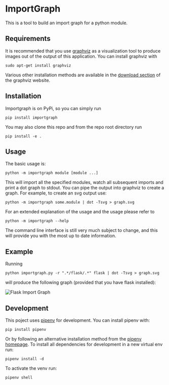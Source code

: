 # ImportGraph

This is a tool to build an import graph for a python module.

## Requirements

It is recommended that you use [graphviz](https://www.graphviz.org/) as a visualization tool to 
produce images out of the output of this application. You can install graphviz with
```
sudo apt-get install graphviz
```
Various other installation methods are available in the [download section](https://www.graphviz.org/download/) of the graphviz website.

## Installation

Importgraph is on PyPi, so you can simply run
```
pip install importgraph
```

You may also clone this repo and from the repo root directory run
```
pip install -e .
```

## Usage

The basic usage is:
```
python -m importgraph module [module ...]
```

This will import all the specified modules, watch all subsequent imports and
print a dot graph to stdout. You can pipe the output into graphviz to create a
graph. For example, to create an svg output use:

```
python -m importgraph some.module | dot -Tsvg > graph.svg
```

For an extended explanation of the usage and the usage please refer to
```
python -m importgraph --help
```
The command line interface is still very much subject to change, and this will provide you with the most up to date information.

## Example

Running
```
python importgraph.py -r ".*/flask/.*" flask | dot -Tsvg > graph.svg
```
will produce the following graph (provided that you have flask installed):

![Flask Import Graph](https://raw.githubusercontent.com/mmEissen/importgraph/master/documentation/graph.png)

## Development

This poject uses [pipenv](https://docs.pipenv.org/) for development. You can install pipenv with:

```
pip install pipenv
```

Or by following an alternative installation method from the [pipenv homepage](https://docs.pipenv.org/#install-pipenv-today).
To install all dependencies for development in a new virtual env run:

```
pipenv install -d 
```

To activate the venv run:

```
pipenv shell
```
